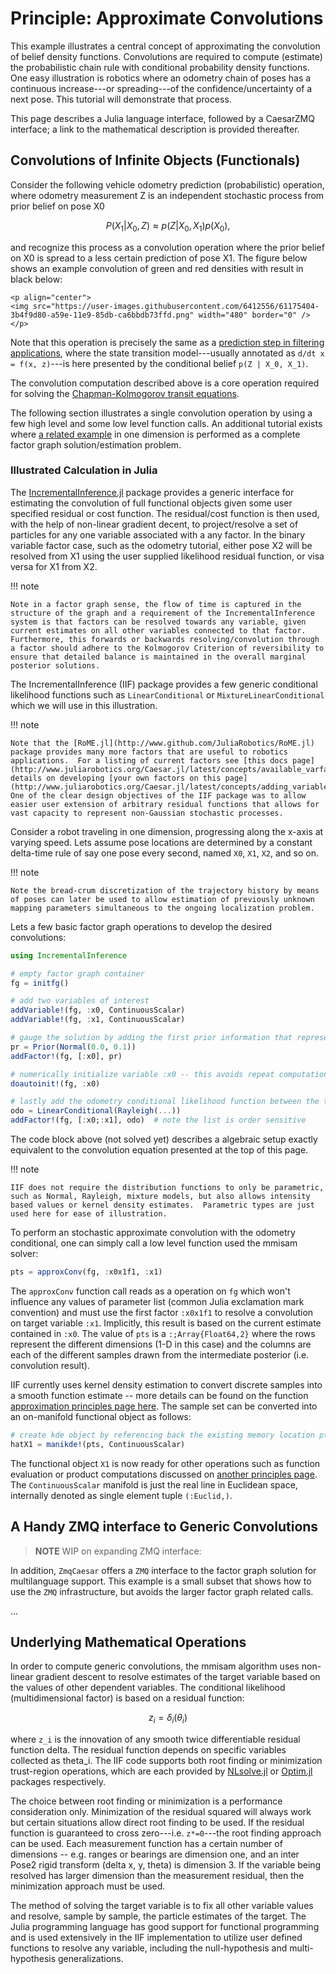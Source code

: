 # Principle: Approximate Convolutions

This example illustrates a central concept of approximating the convolution of belief density functions.  Convolutions are required to compute (estimate) the probabilistic chain rule with conditional probability density functions.  One easy illustration is robotics where an odometry chain of poses has a continuous increase---or spreading---of the confidence/uncertainty of a next pose.  This tutorial will demonstrate that process.

This page describes a Julia language interface, followed by a CaesarZMQ interface; a link to the mathematical description is provided thereafter.

## Convolutions of Infinite Objects (Functionals)

Consider the following vehicle odometry prediction (probabilistic) operation, where odometry measurement Z is an independent stochastic process from prior belief on pose X0
```math
P(X_1 | X_0, Z) \approx p(Z | X_0, X_1) p(X_0),
```
and recognize this process as a convolution operation where the prior belief on X0 is spread to a less certain prediction of pose X1.  The figure below shows an example convolution of green and red densities with result in black below:

```@raw html
<p align="center">
<img src="https://user-images.githubusercontent.com/6412556/61175404-3b4f9d80-a59e-11e9-85db-ca6bbdb73ffd.png" width="480" border="0" />
</p>
```

Note that this operation is precisely the same as a [prediction step in filtering applications](https://www.juliarobotics.org/Caesar.jl/latest/principles/filterCorrespondence/), where the state transition model---usually annotated as `d/dt x = f(x, z)`---is here presented by the conditional belief `p(Z | X_0, X_1)`.

The convolution computation described above is a core operation required for solving the [Chapman-Kolmogorov transit equations](http://www.juliarobotics.org/Caesar.jl/latest/concepts/mmisam_alg/).

The following section illustrates a single convolution operation by using a few high level and some low level function calls.  An additional tutorial exists where [a related example](http://www.juliarobotics.org/Caesar.jl/latest/examples/basic_continuousscalar.md) in one dimension is performed as a complete factor graph solution/estimation problem.

### Illustrated Calculation in Julia

The [IncrementalInference.jl](http://www.github.com/JuliaRobotics/IncrementalInference.jl) package provides a generic interface for estimating the convolution of full functional objects given some user specified residual or cost function.  The residual/cost function is then used, with the help of non-linear gradient decent, to project/resolve a set of particles for any one variable associated with a any factor.  In the binary variable factor case, such as the odometry tutorial, either pose X2 will be resolved from X1 using the user supplied likelihood residual function, or visa versa for X1 from X2.  

!!! note

    Note in a factor graph sense, the flow of time is captured in the structure of the graph and a requirement of the IncrementalInference system is that factors can be resolved towards any variable, given current estimates on all other variables connected to that factor.  Furthermore, this forwards or backwards resolving/convolution through a factor should adhere to the Kolmogorov Criterion of reversibility to ensure that detailed balance is maintained in the overall marginal posterior solutions.

The IncrementalInference (IIF) package provides a few generic conditional likelihood functions such as `LinearConditional` or `MixtureLinearConditional` which we will use in this illustration.  

!!! note

    Note that the [RoME.jl](http://www.github.com/JuliaRobotics/RoME.jl) package provides many more factors that are useful to robotics applications.  For a listing of current factors see [this docs page](http://www.juliarobotics.org/Caesar.jl/latest/concepts/available_varfacs.md), details on developing [your own factors on this page](http://www.juliarobotics.org/Caesar.jl/latest/concepts/adding_variables_factors.md).  One of the clear design objectives of the IIF package was to allow easier user extension of arbitrary residual functions that allows for vast capacity to represent non-Gaussian stochastic processes.

Consider a robot traveling in one dimension, progressing along the x-axis at varying speed.  Lets assume pose locations are determined by a constant delta-time rule of say one pose every second, named `X0`, `X1`, `X2`, and so on.

!!! note

    Note the bread-crum discretization of the trajectory history by means of poses can later be used to allow estimation of previously unknown mapping parameters simultaneous to the ongoing localization problem.

Lets a few basic factor graph operations to develop the desired convolutions:
```julia
using IncrementalInference

# empty factor graph container
fg = initfg()

# add two variables of interest
addVariable!(fg, :x0, ContinuousScalar)
addVariable!(fg, :x1, ContinuousScalar)

# gauge the solution by adding the first prior information that represents all history up to the current starting position for the robot
pr = Prior(Normal(0.0, 0.1))
addFactor!(fg, [:x0], pr)

# numerically initialize variable :x0 -- this avoids repeat computations later (specific to this tutorial)
doautoinit!(fg, :x0)

# lastly add the odometry conditional likelihood function between the two variables of interest
odo = LinearConditional(Rayleigh(...))
addFactor!(fg, [:x0;:x1], odo)  # note the list is order sensitive
```

The code block above (not solved yet) describes a algebraic setup exactly equivalent to the convolution equation presented at the top of this page.  

!!! note

    IIF does not require the distribution functions to only be parametric, such as Normal, Rayleigh, mixture models, but also allows intensity based values or kernel density estimates.  Parametric types are just used here for ease of illustration.

To perform an stochastic approximate convolution with the odometry conditional, one can simply call a low level function used the mmisam solver:

```julia
pts = approxConv(fg, :x0x1f1, :x1)
```

The `approxConv` function call reads as a operation on `fg` which won't influence any values of parameter list (common Julia exclamation mark convention) and must use the first factor `:x0x1f1` to resolve a convolution on target variable `:x1`.  Implicitly, this result is based on the current estimate contained in `:x0`.  The value of `pts` is a `:;Array{Float64,2}` where the rows represent the different dimensions (1-D in this case) and the columns are each of the different samples drawn from the intermediate posterior (i.e. convolution result).  

IIF currently uses kernel density estimation to convert discrete samples into a smooth function estimate -- more details can be found on the function [approximation principles page here](http://www.juliarobotics.org/Caesar.jl/latest/principles/functionApprox.md).  The sample set can be converted into an on-manifold functional object as follows:

```julia
# create kde object by referencing back the existing memory location pts
hatX1 = manikde!(pts, ContinuousScalar)
```

The functional object `X1` is now ready for other operations such as function evaluation or product computations discussed on [another principles page](http://www.juliarobotics.org/Caesar.jl/latest/principles/multiplyingDensities.md).  The `ContinuousScalar` manifold is just the real line in Euclidean space, internally denoted as single element tuple `(:Euclid,)`.

## A Handy ZMQ interface to Generic Convolutions

> **NOTE** WIP on expanding ZMQ interface:

In addition, `ZmqCaesar` offers a `ZMQ` interface to the factor graph solution for multilanguage support.  This example is a small subset that shows how to use the `ZMQ` infrastructure, but avoids the larger factor graph related calls.

...

## Underlying Mathematical Operations

In order to compute generic convolutions, the mmisam algorithm uses non-linear gradient descent to resolve estimates of the target variable based on the values of other dependent variables.  The conditional likelihood (multidimensional factor) is based on a residual function:
```math
z_i = \delta_i (\theta_i)
```

where `z_i` is the innovation of any smooth twice differentiable residual function delta.  The residual function depends on specific variables collected as theta_i.  The IIF code supports both root finding or minimization trust-region operations, which are each provided by [NLsolve.jl](https://github.com/JuliaNLSolvers/NLsolve.jl) or [Optim.jl](https://github.com/JuliaNLSolvers/Optim.jl) packages respectively.

The choice between root finding or minimization is a performance consideration only.  Minimization of the residual squared will always work but certain situations allow direct root finding to be used.  If the residual function is guaranteed to cross zero---i.e. `z*=0`---the root finding approach can be used.  Each measurement function has a certain number of dimensions -- e.g. ranges or bearings are dimension one, and an inter Pose2 rigid transform (delta x, y, theta) is dimension 3.  If the variable being resolved has larger dimension than the measurement residual, then the minimization approach must be used.

The method of solving the target variable is to fix all other variable values and resolve, sample by sample, the particle estimates of the target.  The Julia programming language has good support for functional programming and is used extensively in the IIF implementation to utilize user defined functions to resolve any variable, including the null-hypothesis and multi-hypothesis generalizations.

